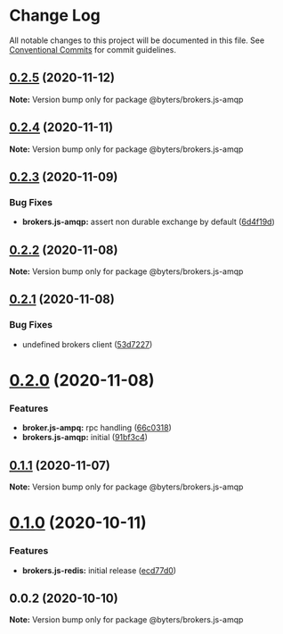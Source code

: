 # Change Log

All notable changes to this project will be documented in this file.
See [Conventional Commits](https://conventionalcommits.org) for commit guidelines.

## [0.2.5](https://github.com/BytersProject/brokers.js/compare/@byters/brokers.js-amqp@0.2.4...@byters/brokers.js-amqp@0.2.5) (2020-11-12)

**Note:** Version bump only for package @byters/brokers.js-amqp





## [0.2.4](https://github.com/BytersProject/brokers.js/compare/@byters/brokers.js-amqp@0.2.3...@byters/brokers.js-amqp@0.2.4) (2020-11-11)

**Note:** Version bump only for package @byters/brokers.js-amqp





## [0.2.3](https://github.com/BytersProject/brokers.js/compare/@byters/brokers.js-amqp@0.2.2...@byters/brokers.js-amqp@0.2.3) (2020-11-09)


### Bug Fixes

* **brokers.js-amqp:** assert non durable exchange by default ([6d4f19d](https://github.com/BytersProject/brokers.js/commit/6d4f19d95c56b0c33306a96d73cf5cac3e5cdb2c))





## [0.2.2](https://github.com/BytersProject/brokers.js/compare/@byters/brokers.js-amqp@0.2.1...@byters/brokers.js-amqp@0.2.2) (2020-11-08)

**Note:** Version bump only for package @byters/brokers.js-amqp





## [0.2.1](https://github.com/BytersProject/brokers.js/compare/@byters/brokers.js-amqp@0.2.0...@byters/brokers.js-amqp@0.2.1) (2020-11-08)


### Bug Fixes

* undefined brokers client ([53d7227](https://github.com/BytersProject/brokers.js/commit/53d72275056f6eaf9d11b804bf5c40602bba62c8))





# [0.2.0](https://github.com/BytersProject/brokers.js/compare/@byters/brokers.js-amqp@0.1.1...@byters/brokers.js-amqp@0.2.0) (2020-11-08)


### Features

* **broker.js-ampq:** rpc handling ([66c0318](https://github.com/BytersProject/brokers.js/commit/66c0318af76b90b025af3c8fa000e05861a68640))
* **brokers.js-amqp:** initial ([91bf3c4](https://github.com/BytersProject/brokers.js/commit/91bf3c4eb7814f01e13c80b3a03dc8237ffb7c7a))





## [0.1.1](https://github.com/BytersProject/brokers.js/compare/@byters/brokers.js-amqp@0.1.0...@byters/brokers.js-amqp@0.1.1) (2020-11-07)

**Note:** Version bump only for package @byters/brokers.js-amqp





# [0.1.0](https://github.com/BytersProject/brokers.js/compare/@byters/brokers.js-amqp@0.0.2...@byters/brokers.js-amqp@0.1.0) (2020-10-11)


### Features

* **brokers.js-redis:** initial release ([ecd77d0](https://github.com/BytersProject/brokers.js/commit/ecd77d0a84c539dfeb40416782ed990edc037c6e))





## 0.0.2 (2020-10-10)

**Note:** Version bump only for package @byters/brokers.js-amqp
